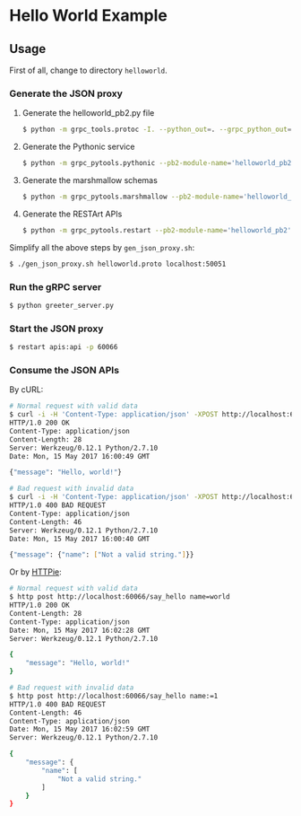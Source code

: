 # Hello World Example

## Usage

First of all, change to directory `helloworld`.

### Generate the JSON proxy

1. Generate the helloworld_pb2.py file

    ```bash
    $ python -m grpc_tools.protoc -I. --python_out=. --grpc_python_out=. helloworld.proto
    ```

2. Generate the Pythonic service

    ```bash
    $ python -m grpc_pytools.pythonic --pb2-module-name='helloworld_pb2' > service.py
    ```

3. Generate the marshmallow schemas

    ```bash
    $ python -m grpc_pytools.marshmallow --pb2-module-name='helloworld_pb2' > schemas.py
    ```

4. Generate the RESTArt APIs

    ```bash
    $ python -m grpc_pytools.restart --pb2-module-name='helloworld_pb2' --grpc-server='localhost:50051' > apis.py
    ```

Simplify all the above steps by `gen_json_proxy.sh`:

```bash
$ ./gen_json_proxy.sh helloworld.proto localhost:50051
```

### Run the gRPC server

```bash
$ python greeter_server.py
```

### Start the JSON proxy

```bash
$ restart apis:api -p 60066
```

### Consume the JSON APIs

By cURL:

```bash
# Normal request with valid data
$ curl -i -H 'Content-Type: application/json' -XPOST http://localhost:60066/say_hello -d '{"name": "world"}'
HTTP/1.0 200 OK
Content-Type: application/json
Content-Length: 28
Server: Werkzeug/0.12.1 Python/2.7.10
Date: Mon, 15 May 2017 16:00:49 GMT

{"message": "Hello, world!"}

# Bad request with invalid data
$ curl -i -H 'Content-Type: application/json' -XPOST http://localhost:60066/say_hello -d '{"name": 1}'
HTTP/1.0 400 BAD REQUEST
Content-Type: application/json
Content-Length: 46
Server: Werkzeug/0.12.1 Python/2.7.10
Date: Mon, 15 May 2017 16:00:40 GMT

{"message": {"name": ["Not a valid string."]}}
```

Or by [HTTPie][1]:

```bash
# Normal request with valid data
$ http post http://localhost:60066/say_hello name=world
HTTP/1.0 200 OK
Content-Length: 28
Content-Type: application/json
Date: Mon, 15 May 2017 16:02:28 GMT
Server: Werkzeug/0.12.1 Python/2.7.10

{
    "message": "Hello, world!"
}

# Bad request with invalid data
$ http post http://localhost:60066/say_hello name:=1
HTTP/1.0 400 BAD REQUEST
Content-Length: 46
Content-Type: application/json
Date: Mon, 15 May 2017 16:02:59 GMT
Server: Werkzeug/0.12.1 Python/2.7.10

{
    "message": {
        "name": [
            "Not a valid string."
        ]
    }
}
```


[1]: https://github.com/jakubroztocil/httpie
